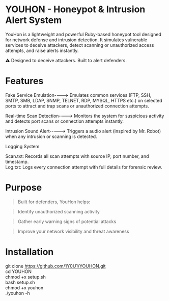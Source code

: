 # YOUHON - Honeypot & Intrusion Alert System

YouHon is a lightweight and powerful Ruby-based honeypot tool designed for network defense and intrusion detection. It simulates vulnerable services to deceive attackers, detect scanning or unauthorized access attempts, and raise alerts instantly.

⚠ Designed to deceive attackers. Built to alert defenders.

# Features
 Fake Service Emulation---->    Emulates common services (FTP, SSH, SMTP, SMB, LDAP, SNMP, TELNET, RDP, MYSQL, HTTPS etc.) on selected ports to attract and trap scans or unauthorized connection attempts.

 Real-time Scan Detection---->  Monitors the system for suspicious activity and detects port scans or connection attempts instantly.
 
 Intrusion Sound Alert----->      Triggers a  audio alert (inspired by Mr. Robot) when any intrusion or scanning is detected.

 Logging System<br>
 
Scan.txt: Records all scan attempts with source IP, port number, and timestamp. <br>
Log.txt: Logs every connection attempt with full details for forensic review.

# Purpose
> Built for defenders, YouHon helps:

> Identify unauthorized scanning activity

> Gather early warning signs of potential attacks

> Improve your network visibility and threat awareness


# Installation
git clone https://github.com/1Y0U1/YOUHON.git <br>
cd YOUHON<br>
chmod +x setup.sh<br>
bash setup.sh<br>
chmod +x youhon<br>
./youhon -h

